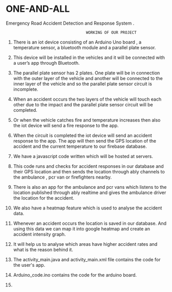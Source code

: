# ONE-AND-ALL
Emergency Road Accident Detection and Response System .
                 
                                       WORKING OF OUR PROJECT

1)	There is an iot device consisting of an Arduino Uno board , a temperature sensor, a bluetooth module and a parallel plate sensor.

2)	This device will be installed in the vehicles and it will be connected with a user’s app through Bluetooth.

3)	The parallel plate sensor has 2 plates. One plate will be in connection with the outer layer of the vehicle and another will be connected to the inner layer of the vehicle and so the parallel plate sensor circuit is incomplete.

4)	When an accident occurs the two layers of the vehicle will touch each other due to the impact and the parallel plate sensor circuit will be completed.

5)	Or when the vehicle catches fire and temperature increases then also the iot device will send a fire response to the app.

6)	When the circuit is completed the iot device will send an accident response to the app. The app will then send the GPS location of the accident and the current temperature to our firebase database.

7)	We have a javascript code written which will be hosted at servers.

8)	This code runs and checks for accident responses in our database and their GPS location and then sends the location through ably channels to the ambulance , pcr van or firefighters nearby.

9)	There is also an app for the ambulance and pcr vans which listens to the location published through ably realtime and gives the ambulance driver the location for the accident.

10)	We also have a heatmap feature which is used to analyse the accident data.

11)	Whenever an accident occurs the location is saved in our database. And using this data we can map it into google heatmap and create an accident intensity graph.

12)	It will help us to analyse which areas have higher accident rates and what is the reason behind it.

13) The activity_main.java and activity_main.xml file contains the code for the user's app.

14) Arduino_code.ino contains the code for the arduino board.

15)

